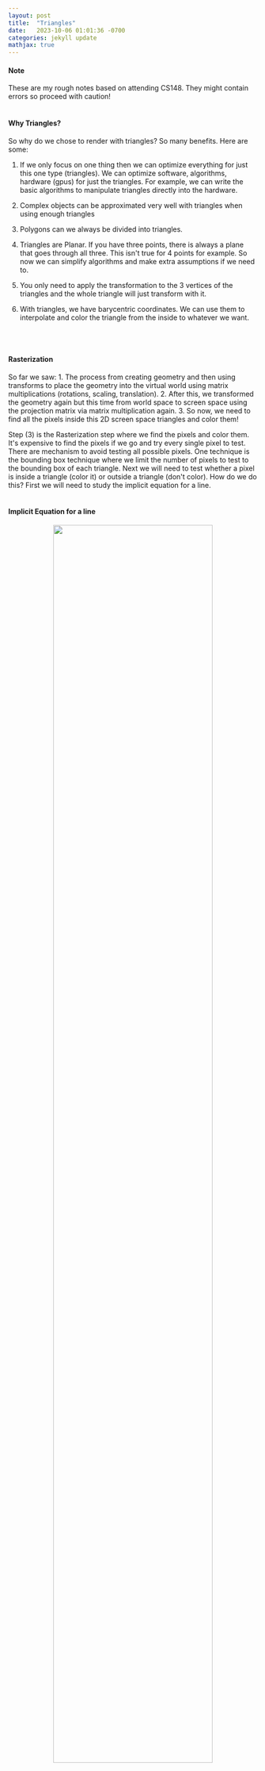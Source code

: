 ```yaml
---
layout: post
title:  "Triangles"
date:   2023-10-06 01:01:36 -0700
categories: jekyll update
mathjax: true
---
```

<!------------------------------------------------------------------------------------>
<h4><b>Note</b></h4>
These are my rough notes based on attending CS148. They might contain errors so proceed with caution!
<br>
<br>
<!------------------------------------------------------------------------------------>
<h4><b>Why Triangles?</b></h4>
So why do we chose to render with triangles? So many benefits. Here are some:

1. If we only focus on one thing then we can optimize everything for just this one type (triangles). We can optimize software, algorithms, hardware (gpus) for just the triangles. For example, we can write the basic algorithms to manipulate triangles directly into the hardware.

2. Complex objects can be approximated very well with triangles when using enough triangles 

3. Polygons can we always be divided into triangles. 

4. Triangles are Planar. If you have three points, there is always a plane that goes through all three. This isn't true for 4 points for example.  So now we can simplify algorithms and make extra assumptions if we need to. 

5. You only need to apply the transformation to the 3 vertices of the triangles and the whole triangle will just transform with it.

5. With triangles, we have barycentric coordinates. We can use them to interpolate and color the triangle from the inside to whatever we want.
<br>
<br>
<!------------------------------------------------------------------------------------>
<h4><b>Rasterization</b></h4>
So far we saw: 
1. The process from creating geometry and then using transforms to place the geometry into the virtual world using matrix multiplications (rotations, scaling, translation).
2. After this, we transformed the geometry again but this time from world space to screen space using the projection matrix via matrix multiplication again. 
3. So now, we need to find all the pixels inside this 2D screen space triangles and color them!

Step (3) is the Rasterization step where we find the pixels and color them. It's expensive to find the pixels if we go and try every single pixel to test. There are mechanism to avoid testing all possible pixels. One technique is the bounding box technique where we limit the number of pixels to test to the bounding box of each triangle. Next we will need to test whether a pixel is inside a triangle (color it) or outside a triangle (don't color). How do we do this? First we will need to study the implicit equation for a line.
<br>
<br>
<!------------------------------------------------------------------------------------>
<h4><b>Implicit Equation for a line</b></h4>
<p style="text-align:center;"><img src="{{ site.url }}/assets/graphics/triangles/00-implicit.png" width="80%" class="center"></p>
Given two points. $$p_0$$ and $$p_1$$:
1. Compute a direction $$p1-p_0$$.
2. Compute the normal. $$n=y_1-y_0-(x_1-x_0)$$.

This normal is the "rightward" normal with respect to the ray direction. This is the normal we will choose. This normal will divide the plane (or the 3d space) into two areas.

1. If $$(p - p_0) \cdot n = 0$$, then we're on the line exactly.
2. If $$(p - p_0) \cdot n > 0$$, then $$p$$ is the right of the line with direction $$p_1-p_0$$. this means the point is on the exterior side. (the side where the normal is going to be the exterior side).
3. If $$(p - p_0) \cdot n < 0$$, then $$p$$ is on the left side of the line with direction $$p_1-p_0$$ (so going from $$p_0$$ to $$p_1$$). (clockwise).

IF we're in 3D space, it will be very similar, points on top (where the normal is) and the points below the plane (opposite direction). This division of which area is exterior or interior is convention. We chose it the area where the normal is to be the exterior and the other area to be the interior.
<br>
<br>
<!------------------------------------------------------------------------------------>
<h4><b>2D Points Inside a 2D Triangle</b></h4>
<p style="text-align:center;"><img src="{{ site.url }}/assets/graphics/triangles/01-vertex-ordering.png" width="80%" class="center"></p>
So given the convention we've decided. We have two cases for the order of vertices in triangles:
- Counter clockwise vertex ordering (facing camera)
- Clockwise vertex ordering (facing away from the camera)

So suppose we have the points $$v_0, v_1, v_2$$. By convention the edges are: $$v_0v_1$$, $$v_1v_2$$, $$v_2v_0$$. Also suppose that we're currently testing a pixel $$p$$ that is inside the triangle. How do we test if it's inside or outside the triangle? We'll compute it's dot product with the three normals for each edge.

- If the vertices were ordered in a anticlockwise orientation, then if we walk from $$v_0$$ to $$v_1$$, the normal will be down and the interior is inside the triangle. So the product of $$p$$ with $$n_0$$, will negative and $$p$$ will be on the left of the edge that goes from $$v_0$$ to $$v_1$$. So $$p$$ is interior. Similarly, for the remaining two edges, we'll find that $$p$$ is on the left of each edge and interior.


- If the vertices were ordered in a clockwise orientation, then if we go form $$v_0$$ to $$v_1$$, the normal is on the right and that section will be the exterior part by convention. The dot product with the normal will be positive, So $$p$$ is on the right of the line where the normal is and is considered to be OUTSIDE the triangle. So we will NOT color it even though in reality it is in fact inside the triangle. This means that we won't find any points inside and the triangle will be invisible!


This leads us to stress out the fact that vertex ordering matters: backward facing triangles are not rendered since no points are to the left of all three rays and to re-iterate: A point $$p$$ is considered inside a 2D triangle when it is interior (to left of all) all 3 rays. 
<br>
<br>
<!------------------------------------------------------------------------------------>
<h4><b>Overlapping Triangles</b></h4>
When one object is in front of another, two triangles can aim to color the same pixel. We know that the screen space projection computes $$z' = n + f - (fn/z)$$ for occlusion/transparency so color each pixel using the triangle that has the smallest $$z'$$ at that pixel! The problem here is that we do know the $$z'$$ for each vertex of every triangle but what we want is the $$z'$$ for the exact pixel that we're trying to color. For this reason we need to interpolate the vertices using the <a href="https://strncat.github.io/jekyll/update/2023/10/05/barycentric-coordinates.html"> barycentric Coordinates</a>) to find the $$z'$$ for that exact pixel. One other reason for doing this (instead of just picking one triangle over the other), is that these two triangles might intersect so you don't want to choose one or the other. We want to the color the correct portion. 
<br>
<br>
So we need to interpolate $$z'$$ values from triangle vertices to the pixel locations. in order to do this, we use "screen space barycentric weight interpolation". How do we do this? There is a proper way and an improper way of calculating these barycentric weights.
<br>
<br>
<!------------------------------------------------------------------------------------>
<h4><b>Perspective Projection: Recap</b></h4>
So far we're given a triangle $$p_0,p_1,p_2$$ and then we project it into screen screen to get $$p_0',p_1',p_2'$$ where the x-coordinate of each point is $$x_i' = hx_i/z_i$$ and the y-coordinate is $$y_i'=hy_i/z_i$$ for each vertex. 
<br>
<br>
After the projection, we're given a pixel at location $$p'$$ in screen space and we want to compute the color of the pixel. The triangle with the smallest $$z'$$ is used to shade the pixel. In order to find $$z'$$, we said that we need to compute the barycentric weights for the triangle we're given, so $$p' = \alpha_0'p_0' + \alpha_1'p_1' + \alpha_2'p_2'$$ but this actually doesn't work and $$p'$$ can't be interpolated this way (unless the original triangle had the same z value for all three vertices). The reason why it doesn't work is because when we project this triangle, we divide by $$z$$ and it deforms this triangle if it wasn't flat. 
<br>
<br>
To solve this, we have to do this calculation the right way. We'll study the algebraic explanation and we'll do the geometric one later in Texture Mapping. So what we want is to find if the current triangle I'm rendering has a z value which bigger or smaller than some other triangle. 
<br>
<br>
The ray tracer won't have a problem. It sends a ray. The ray intersects the triangle in the virtual world at some location $$p$$. We interpolate and we get the correct $$z$$ value. That works. But for $$p'$$ that doesn't work. The triangle is distorted. This interpolated z' doesn't correspond to what's in the virtual world. WHAT WE NEED is linear interpolation in world space NOT in the screen space. "The barycentric weights for the interior of a screen space triangle do not correspondingly describe the interior of its corresponding world space triangle".
<br>
<br>
LOTS of CRAZY DERIVATION ... TODO. 
but the summary is that the correct barycentric weights OF THE TRIANGLE IN WOLRD SPACE ARE:
<div>
$$
\begin{align*}
\alpha_0 &= \frac{z_1z_2\alpha_0'}{z_1z_2\alpha_0'+z_0z_2\alpha_1'+z_0z_1\alpha_2'} \\
\alpha_1 &= \frac{z_0z_2\alpha_1'}{z_1z_2\alpha_0'+z_0z_2\alpha_1'+z_0z_1\alpha_2'} \\
\alpha_2 &= \frac{z_0z_1\alpha_2'}{z_1z_2\alpha_0'+z_0z_2\alpha_1'+z_0z_1\alpha_2'}
\end{align*}
$$
</div>
We can use this to compute $$z = \alpha_0z_0 + \alpha_1z_1 + \alpha_2z_2$$
<br>
<br>
<!------------------------------------------------------------------------------------>
<h4><b>Depth</b></h4>
For the pixel color, texture mapping and some other stuff we need to get the correct barycentric weights of the triangle in world space and not screen space (last section) BUT for the depth buffer we actually don't need to do that!
<br>
<br>
So we know from the last section how to compute the correct barycentric coordinates in world space such as,
<div>
$$
\begin{align*}
\alpha_0 = \frac{z_1z_2\alpha_0'}{z_1z_2\alpha_0'+z_0z_2\alpha_1'+z_0z_1\alpha_2'}
\end{align*}
$$
</div>
We also know that in world space $$z$$ can be interpolated using $$\alpha z_0 + \alpha_1 z_1 + \alpha_2 z_2$$. Therefore, we're going to substitute these values in. Let's see what we get,
<div>
$$
\begin{align*}
z &= \alpha z_0 + \alpha_1 z_1 + \alpha_2 z_2 \\
z & = ( \frac{z_1z_2\alpha_0'}{z_1z_2\alpha_0'+z_0z_2\alpha_1'+z_0z_1\alpha_2'})z_0 + ..... \\
z &= \frac{z_0z_1z_2}{z_1z_2\alpha_0'+z_0z_2\alpha_1'+z_0z_1\alpha_2'} \\
\frac{1}{z} &= \frac{z_1z_2\alpha_0'+z_0z_2\alpha_1'+z_0z_1\alpha_2'}{z_0z_1z_2} \\
\frac{1}{z} &= \alpha_0' \frac{1}{z_0} + \alpha_1' \frac{1}{z_1} + \alpha_2' \frac{1}{z_2}
\end{align*}
$$
</div>
So we started with $$\alpha$$s in world space and now we have $$1/z$$ in terms of $$\alpha$$s from screen space! This means that we can correctly interpolate $$1/z$$ with screen space barycentric weights even though $$z$$ can't be! We also know that $$z'$$ can be computed using $$n + f - (fn/z)$$ (from the prespective transformation matrix), so let's substitute  
<div>
$$
\begin{align*}
z_i' &= n + f - \frac{fn}{z_i} \\
\frac{1}{z_i} &= \frac{n + f - z_i'}{fn} \\
\frac{1}{z_i} &= \frac{n + f - (\alpha_0z_0' + \alpha_1z_1' + \alpha_2z_2')}{fn} \\
\frac{1}{z_i} &= \frac{n + f - (\alpha_0z_0' + \alpha_1z_1' + \alpha_2z_2')}{fn}
\end{align*}
$$
</div>
......TODO.....
We did all of this to prove that we can still compare $$z'$$ to find which triangle comes first. Even if the $$z'$$ values are deformed, we can still compare them to determine the ordering of the triangles. This is important since there will be a ton of triangles and we only we want to process the relavent ones. Once we get rid of the triangles that don't matter, we now have to calculate the correct barycentric coordinates in world space to correctly interpolate the right colors.
<br>
<br>
<!------------------------------------------------------------------------------------>
<h4><b>References</b></h4>
<a href="https://www.amazon.com/Fundamentals-Computer-Graphics-Steve-Marschner/dp/1482229390">Fundamentals of Computer Graphics, 4th Edition</a>
<br>
<a href="https://web.stanford.edu/class/cs148/lectures.html"> CS148 Lectures </a>
<br>
<br>


